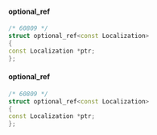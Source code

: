 #### optional_ref<const Localization>
```cpp
/* 60809 */
struct optional_ref<const Localization>
{
const Localization *ptr;
};

```
#### optional_ref<const Localization>
```cpp
/* 60809 */
struct optional_ref<const Localization>
{
const Localization *ptr;
};

```
